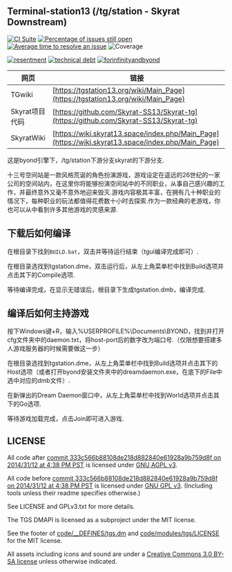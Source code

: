 ## Terminal-station13 (/tg/station - Skyrat Downstream)

[![CI Suite](https://github.com/Skyrat-SS13/Skyrat-tg/workflows/CI%20Suite/badge.svg)](https://github.com/Skyrat-SS13/Skyrat-tg/actions?query=workflow%3A%22CI+Suite%22)
[![Percentage of issues still open](https://isitmaintained.com/badge/open/Skyrat-SS13/Skyrat-tg.svg)](https://isitmaintained.com/project/Skyrat-SS13/Skyrat-tg "Percentage of issues still open")
[![Average time to resolve an issue](https://isitmaintained.com/badge/resolution/Skyrat-SS13/Skyrat-tg.svg)](https://isitmaintained.com/project/Skyrat-SS13/Skyrat-tg "Average time to resolve an issue")
![Coverage](https://img.shields.io/codecov/c/github/Skyrat-SS13/Skyrat-tg)

[![resentment](.github/images/badges/built-with-resentment.svg)](.github/images/comics/131-bug-free.png) [![technical debt](.github/images/badges/contains-technical-debt.svg)](.github/images/comics/106-tech-debt-modified.png) [![forinfinityandbyond](.github/images/badges/made-in-byond.gif)](https://www.reddit.com/r/SS13/comments/5oplxp/what_is_the_main_problem_with_byond_as_an_engine/dclbu1a)

| 网页                   | 链接                                           |
|---------------------------|------------------------------------------------|
| TGwiki                    | [https://tgstation13.org/wiki/Main_Page](https://tgstation13.org/wiki/Main_Page)          |
| Skyrat项目代码            | [https://github.com/Skyrat-SS13/Skyrat-tg](https://github.com/Skyrat-SS13/Skyrat-tg)    |
| SkyratWiki                | [https://wiki.skyrat13.space/index.php/Main_Page](https://wiki.skyrat13.space/index.php/Main_Page)   |


这是byond引擎下，/tg/station下游分支skyrat的下游分支.

十三号空间站是一款风格荒诞的角色扮演游戏，游戏设定在遥远的26世纪的一家公司的空间站内，在这里你将能够扮演空间站中的不同职业，从事自己感兴趣的工作，并最终意外又毫不意外地迎来毁灭.游戏内容极其丰富，在拥有几十种职业的情况下，每种职业的玩法都值得花费数十小时去探索.作为一款经典的老游戏，你也可以从中看到许多其他游戏的灵感来源.

## 下载后如何编译

在根目录下找到`BUILD.bat`，双击并等待运行结束（tgui编译完成即可）.

在根目录选找到tgstation.dme，双击运行后，从左上角菜单栏中找到Build选项并点击其下的Compile选项.

等待编译完成，在显示无错误后，根目录下生成tgstation.dmb，编译完成.

## 编译后如何主持游戏

按下Windows键+R，输入%USERPROFILE%\Documents\BYOND，找到并打开cfg文件夹中的daemon.txt，将host-port后的数字改为端口号.（仅限想要搭建多人游戏服务器的时候需要做这一步）

在根目录选找到tgstation.dme，从左上角菜单栏中找到Build选项并点击其下的Host选项（或者打开byond安装文件夹中的dreamdaemon.exe，在底下的File中选中对应的dmb文件）.

在新弹出的Dream Daemon窗口中，从左上角菜单栏中找到World选项并点击其下的Go选项.

等待游戏加载完成，点击Join即可进入游戏.

## LICENSE

All code after [commit 333c566b88108de218d882840e61928a9b759d8f on 2014/31/12 at 4:38 PM PST](https://github.com/tgstation/tgstation/commit/333c566b88108de218d882840e61928a9b759d8f) is licensed under [GNU AGPL v3](https://www.gnu.org/licenses/agpl-3.0.html).

All code before [commit 333c566b88108de218d882840e61928a9b759d8f on 2014/31/12 at 4:38 PM PST](https://github.com/tgstation/tgstation/commit/333c566b88108de218d882840e61928a9b759d8f) is licensed under [GNU GPL v3](https://www.gnu.org/licenses/gpl-3.0.html).
(Including tools unless their readme specifies otherwise.)

See LICENSE and GPLv3.txt for more details.

The TGS DMAPI is licensed as a subproject under the MIT license.

See the footer of [code/__DEFINES/tgs.dm](./code/__DEFINES/tgs.dm) and [code/modules/tgs/LICENSE](./code/modules/tgs/LICENSE) for the MIT license.

All assets including icons and sound are under a [Creative Commons 3.0 BY-SA license](https://creativecommons.org/licenses/by-sa/3.0/) unless otherwise indicated.
